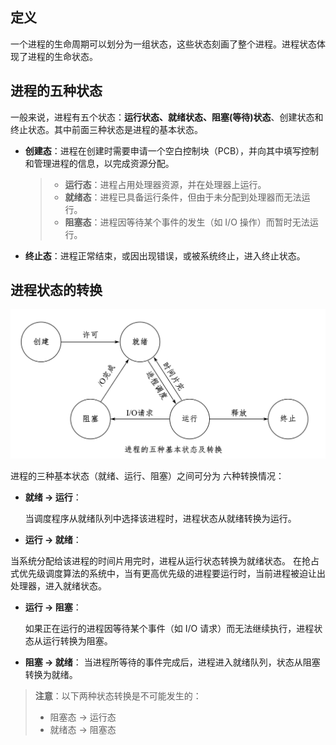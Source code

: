## 定义

一个进程的生命周期可以划分为一组状态，这些状态刻画了整个进程。进程状态体现了进程的生命状态。

## 进程的五种状态

一般来说，进程有五个状态：**运行状态、就绪状态、阻塞(等待)状态**、创建状态和终止状态。其中前面三种状态是进程的基本状态。

- **创建态**：进程在创建时需要申请一个空白控制块（PCB），并向其中填写控制和管理进程的信息，以完成资源分配。
  > - **运行态**：进程占用处理器资源，并在处理器上运行。
  > - **就绪态**：进程已具备运行条件，但由于未分配到处理器而无法运行。
  > - **阻塞态**：进程因等待某个事件的发生（如 I/O 操作）而暂时无法运行。
- **终止态**：进程正常结束，或因出现错误，或被系统终止，进入终止状态。

## 进程状态的转换

![进程状态转换](photo\状态转换.png)

进程的三种基本状态（就绪、运行、阻塞）之间可分为    六种转换情况：

- **就绪 → 运行**：

  当调度程序从就绪队列中选择该进程时，进程状态从就绪转换为运行。

- **运行 → 就绪**：

当系统分配给该进程的时间片用完时，进程从运行状态转换为就绪状态。
在抢占式优先级调度算法的系统中，当有更高优先级的进程要运行时，当前进程被迫让出处理器，进入就绪状态。

- **运行 → 阻塞**：

  如果正在运行的进程因等待某个事件（如 I/O 请求）而无法继续执行，进程状态从运行转换为阻塞。

- **阻塞 → 就绪**：
  当进程所等待的事件完成后，进程进入就绪队列，状态从阻塞转换为就绪。

> **注意**：以下两种状态转换是不可能发生的：
>
> - 阻塞态 → 运行态
> - 就绪态 → 阻塞态

